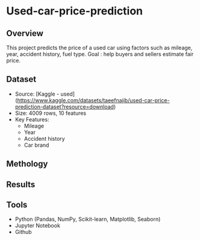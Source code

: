 # Used-car-price-prediction

## Overview
This project predicts the price of a used car using factors such as mileage, year, accident history, fuel type. Goal : help buyers and sellers estimate fair price.
## Dataset
* Source: [Kaggle - used] (https://www.kaggle.com/datasets/taeefnajib/used-car-price-prediction-dataset?resource=download)
* Size: 4009 rows, 10 features
* Key Features:
  * Mileage
  * Year
  * Accident history
  * Car brand
## Methology
## Results
## Tools
* Python (Pandas, NumPy, Scikit-learn, Matplotlib, Seaborn)
* Jupyter Notebook
* Github



